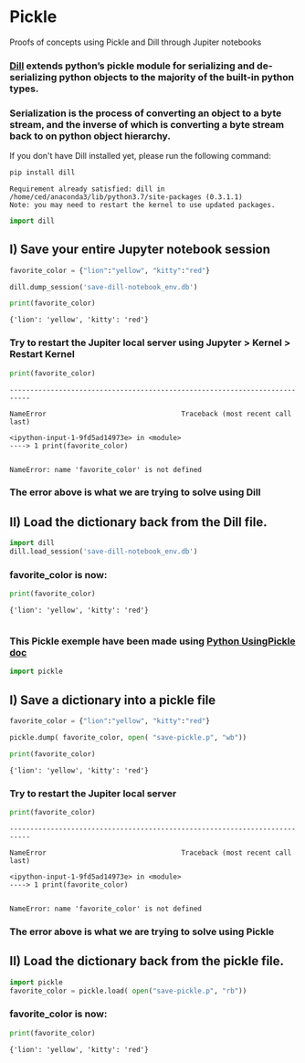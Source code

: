 # Pickle
Proofs of concepts using Pickle and Dill through Jupiter notebooks

### [Dill](https://pypi.org/project/dill/) extends python’s pickle module for serializing and de-serializing python objects to the majority of the built-in python types. 
### Serialization is the process of converting an object to a byte stream, and the inverse of which is converting a byte stream back to on python object hierarchy.

If you don't have Dill installed yet, please run the following command:


```python
pip install dill
```

    Requirement already satisfied: dill in /home/ced/anaconda3/lib/python3.7/site-packages (0.3.1.1)
    Note: you may need to restart the kernel to use updated packages.



```python
import dill
```

## I) Save your entire Jupyter notebook session


```python
favorite_color = {"lion":"yellow", "kitty":"red"}

dill.dump_session('save-dill-notebook_env.db')
```


```python
print(favorite_color)
```

    {'lion': 'yellow', 'kitty': 'red'}


### Try to restart the Jupiter local server using Jupyter > Kernel > Restart Kernel


```python
print(favorite_color)
```


    ---------------------------------------------------------------------------

    NameError                                 Traceback (most recent call last)

    <ipython-input-1-9fd5ad14973e> in <module>
    ----> 1 print(favorite_color)
    

    NameError: name 'favorite_color' is not defined


### The error above is what we are trying to solve using Dill
## II) Load the dictionary back from the Dill file.


```python
import dill
dill.load_session('save-dill-notebook_env.db')
```

### favorite_color is now:


```python
print(favorite_color)
```

    {'lion': 'yellow', 'kitty': 'red'}



```python

```



### This Pickle exemple have been made using [Python UsingPickle doc](https://wiki.python.org/moin/UsingPickle) 


```python
import pickle
```

## I) Save a dictionary into a pickle file


```python
favorite_color = {"lion":"yellow", "kitty":"red"}

pickle.dump( favorite_color, open( "save-pickle.p", "wb"))
```


```python
print(favorite_color)
```

    {'lion': 'yellow', 'kitty': 'red'}


### Try to restart the Jupiter local server


```python
print(favorite_color)
```


    ---------------------------------------------------------------------------

    NameError                                 Traceback (most recent call last)

    <ipython-input-1-9fd5ad14973e> in <module>
    ----> 1 print(favorite_color)
    

    NameError: name 'favorite_color' is not defined


### The error above is what we are trying to solve using Pickle
## II) Load the dictionary back from the pickle file.


```python
import pickle
favorite_color = pickle.load( open("save-pickle.p", "rb"))
```

### favorite_color is now:


```python
print(favorite_color)
```

    {'lion': 'yellow', 'kitty': 'red'}



```python

```
